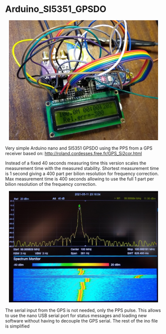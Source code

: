 # Arduino_SI5351_GPSDO

<div align="center">
<img src="doc/build.jpg" width="480px">
</div>

Very simple Arduino nano and SI5351 GPSDO using the PPS from a GPS receiver based on:
 http://roland.cordesses.free.fr/GPS_Si2cor.html



 Instead of a fixed 40 seconds measuring time this version scales the measurement time with the measured stability.
 Shortest measurement time is 1 second giving a 400 part per bilion resolution for frequency correction.
 Max measurement time is 400 seconds allowing to use the full 1 part per bilion resolution of the frequency correction.

<div align="center">
<img src="doc/monitor.jpg" width="480px">
</div>

 The serial input from the GPS is not needed, only the PPS pulse. This allows to use the nano USB serial port for status messages and loading new software without having to  decouple the GPS serial.
 The rest of the ino file is simplified
 
